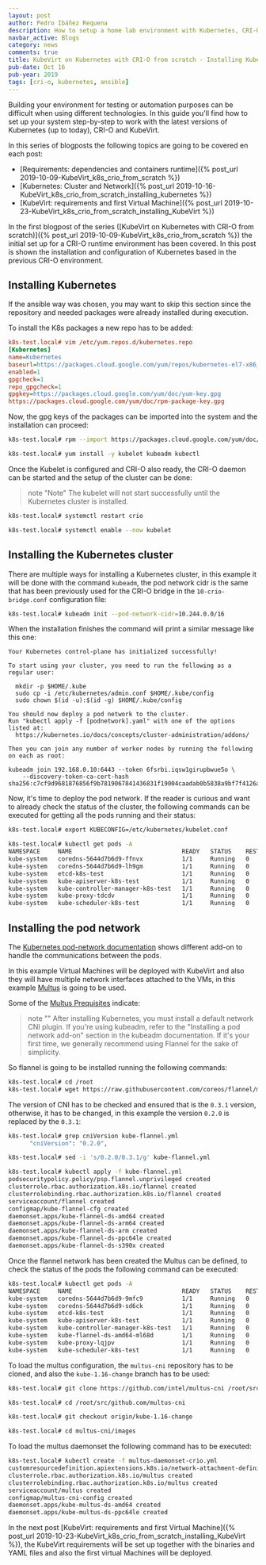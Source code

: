```yaml
---
layout: post
author: Pedro Ibáñez Requena
description: How to setup a home lab environment with Kubernetes, CRI-O and KubeVirt step by step guide - Installing Kubernetes
navbar_active: Blogs
category: news
comments: true
title: KubeVirt on Kubernetes with CRI-O from scratch - Installing Kubernetes
pub-date: Oct 16
pub-year: 2019
tags: [cri-o, kubernetes, ansible]
---
```


Building your environment for testing or automation purposes can be difficult when using different technologies. In this guide you'll find how to set up your system step-by-step to work with the latest versions of Kubernetes (up to today), CRI-O and KubeVirt.

In this series of blogposts the following topics are going to be covered en each post:

- [Requirements: dependencies and containers runtime]({% post_url 2019-10-09-KubeVirt_k8s_crio_from_scratch %})
- [Kubernetes: Cluster and Network]({% post_url 2019-10-16-KubeVirt_k8s_crio_from_scratch_installing_kubernetes %})
- [KubeVirt: requirements and first Virtual Machine]({% post_url 2019-10-23-KubeVirt_k8s_crio_from_scratch_installing_KubeVirt %})

In the first blogpost of the series ([KubeVirt on Kubernetes with CRI-O from scratch)]({% post_url 2019-10-09-KubeVirt_k8s_crio_from_scratch %}) the initial set up for a CRI-O runtime environment has been covered. In this post is shown the installation and configuration of Kubernetes based in the previous CRI-O environment.

## Installing Kubernetes

If the ansible way was chosen, you may want to skip this section since the repository and needed packages were already installed during execution.

To install the K8s packages a new repo has to be added:

```ini
k8s-test.local# vim /etc/yum.repos.d/kubernetes.repo
[Kubernetes]
name=Kubernetes
baseurl=https://packages.cloud.google.com/yum/repos/kubernetes-el7-x86_64
enabled=1
gpgcheck=1
repo_gpgcheck=1
gpgkey=https://packages.cloud.google.com/yum/doc/yum-key.gpg
https://packages.cloud.google.com/yum/doc/rpm-package-key.gpg
```

Now, the gpg keys of the packages can be imported into the system and the installation can proceed:

```sh
k8s-test.local# rpm --import https://packages.cloud.google.com/yum/doc/yum-key.gpg https://packages.cloud.google.com/yum/doc/rpm-package-key.gpg

k8s-test.local# yum install -y kubelet kubeadm kubectl
```

Once the Kubelet is configured and CRI-O also ready, the CRI-O daemon can be started and the setup of the cluster can be done:

> note "Note"
> The kubelet will not start successfully until the Kubernetes cluster is installed.

```sh
k8s-test.local# systemctl restart crio

k8s-test.local# systemctl enable --now kubelet
```

## Installing the Kubernetes cluster

There are multiple ways for installing a Kubernetes cluster, in this example it will be done with the command `kubeadm`, the pod network cidr is the same that has been previously used for the CRI-O bridge in the `10-crio-bridge.conf` configuration file:

```sh
k8s-test.local# kubeadm init --pod-network-cidr=10.244.0.0/16
```

When the installation finishes the command will print a similar message like this one:

```
Your Kubernetes control-plane has initialized successfully!

To start using your cluster, you need to run the following as a regular user:

  mkdir -p $HOME/.kube
  sudo cp -i /etc/kubernetes/admin.conf $HOME/.kube/config
  sudo chown $(id -u):$(id -g) $HOME/.kube/config

You should now deploy a pod network to the cluster.
Run "kubectl apply -f [podnetwork].yaml" with one of the options listed at:
  https://kubernetes.io/docs/concepts/cluster-administration/addons/

Then you can join any number of worker nodes by running the following on each as root:

kubeadm join 192.168.0.10:6443 --token 6fsrbi.iqsw1girupbwue5o \
    --discovery-token-ca-cert-hash sha256:c7cf9d9681876856f9b7819067841436831f19004caadab0b5838a9bf7f4126a
```

Now, it's time to deploy the pod network. If the reader is curious and want to already check the status of the cluster, the following commands can be executed for getting all the pods running and their status:

```sh
k8s-test.local# export KUBECONFIG=/etc/kubernetes/kubelet.conf

k8s-test.local# kubectl get pods -A
NAMESPACE     NAME                               READY   STATUS    RESTARTS   AGE
kube-system   coredns-5644d7b6d9-ffnvx           1/1     Running   0          101s
kube-system   coredns-5644d7b6d9-lh9gm           1/1     Running   0          101s
kube-system   etcd-k8s-test                      1/1     Running   0          59s
kube-system   kube-apiserver-k8s-test            1/1     Running   0          54s
kube-system   kube-controller-manager-k8s-test   1/1     Running   0          58s
kube-system   kube-proxy-tdcdv                   1/1     Running   0          101s
kube-system   kube-scheduler-k8s-test            1/1     Running   0          50s
```

## Installing the pod network

The [Kubernetes pod-network documentation](https://kubernetes.io/docs/setup/production-environment/tools/kubeadm/create-cluster-kubeadm/#pod-network) shows different add-on to handle the communications between the pods.

In this example Virtual Machines will be deployed with KubeVirt and also they will have multiple network interfaces attached to the VMs, in this example [Multus](https://github.com/intel/multus-cni) is going to be used.

Some of the [Multus Prequisites](https://github.com/intel/multus-cni/blob/master/doc/quickstart.md) indicate:

> note ""
> After installing Kubernetes, you must install a default network CNI plugin. If you're using kubeadm, refer to the "Installing a pod network add-on" section in the kubeadm documentation. If it's your first time, we generally recommend using Flannel for the sake of simplicity.

So flannel is going to be installed running the following commands:

```sh
k8s-test.local# cd /root
k8s-test.local# wget https://raw.githubusercontent.com/coreos/flannel/master/Documentation/kube-flannel.yml
```

The version of CNI has to be checked and ensured that is the `0.3.1` version, otherwise, it has to be changed, in this example the version `0.2.0` is replaced by the `0.3.1`:

```sh
k8s-test.local# grep cniVersion kube-flannel.yml
      "cniVersion": "0.2.0",

k8s-test.local# sed -i 's/0.2.0/0.3.1/g' kube-flannel.yml

k8s-test.local# kubectl apply -f kube-flannel.yml
podsecuritypolicy.policy/psp.flannel.unprivileged created
clusterrole.rbac.authorization.k8s.io/flannel created
clusterrolebinding.rbac.authorization.k8s.io/flannel created
serviceaccount/flannel created
configmap/kube-flannel-cfg created
daemonset.apps/kube-flannel-ds-amd64 created
daemonset.apps/kube-flannel-ds-arm64 created
daemonset.apps/kube-flannel-ds-arm created
daemonset.apps/kube-flannel-ds-ppc64le created
daemonset.apps/kube-flannel-ds-s390x created
```

Once the flannel network has been created the Multus can be defined, to check the status of the pods the following command can be executed:

```sh
k8s-test.local# kubectl get pods -A
NAMESPACE     NAME                               READY   STATUS    RESTARTS   AGE
kube-system   coredns-5644d7b6d9-9mfc9           1/1     Running   0          20h
kube-system   coredns-5644d7b6d9-sd6ck           1/1     Running   0          20h
kube-system   etcd-k8s-test                      1/1     Running   0          20h
kube-system   kube-apiserver-k8s-test            1/1     Running   0          20h
kube-system   kube-controller-manager-k8s-test   1/1     Running   0          20h
kube-system   kube-flannel-ds-amd64-ml68d        1/1     Running   0          20h
kube-system   kube-proxy-lqjpv                   1/1     Running   0          20h
kube-system   kube-scheduler-k8s-test            1/1     Running   0          20h
```

To load the multus configuration, the `multus-cni` repository has to be cloned, and also the `kube-1.16-change` branch has to be used:

```sh
k8s-test.local# git clone https://github.com/intel/multus-cni /root/src/github.com/multus-cni

k8s-test.local# cd /root/src/github.com/multus-cni

k8s-test.local# git checkout origin/kube-1.16-change

k8s-test.local# cd multus-cni/images
```

To load the multus daemonset the following command has to be executed:

```sh
k8s-test.local# kubectl create -f multus-daemonset-crio.yml
customresourcedefinition.apiextensions.k8s.io/network-attachment-definitions.k8s.cni.cncf.io created
clusterrole.rbac.authorization.k8s.io/multus created
clusterrolebinding.rbac.authorization.k8s.io/multus created
serviceaccount/multus created
configmap/multus-cni-config created
daemonset.apps/kube-multus-ds-amd64 created
daemonset.apps/kube-multus-ds-ppc64le created
```

In the next post [KubeVirt: requirements and first Virtual Machine]({% post_url 2019-10-23-KubeVirt_k8s_crio_from_scratch_installing_KubeVirt %}), the KubeVirt requirements will be set up together with the binaries and YAML files and also the first virtual Machines will be deployed.
